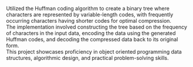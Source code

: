 Utilized the Huffman coding algorithm to create a binary tree where characters are represented by variable-length codes, with frequently occurring characters having shorter codes for optimal compression.  
The implementation involved constructing the tree based on the frequency of characters in the input data, encoding the data using the generated Huffman codes, and decoding the compressed data back to its original form.  
This project showcases proficiency in object oriented programming data structures, algorithmic design, and practical problem-solving skills. 
